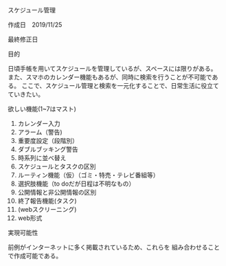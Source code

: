 スケジュール管理

作成日　2019/11/25

最終修正日

目的

日頃手帳を用いてスケジュールを管理しているが、スペースには限りがある。
また、スマホのカレンダー機能もあるが、同時に検索を行うことが不可能である。
ここで、スケジュール管理と検索を一元化することで、日常生活に役立てていきたい。

欲しい機能(1~7はマスト)

1. カレンダー入力
1. アラーム（警告)
1. 重要度設定（段階別）
1. ダブルブッキング警告
1.  時系列に並べ替え
1. スケジュールとタスクの区別
1. ルーティン機能（仮）（ゴミ・特売・テレビ番組等）　
1. 選択肢機能（to doだが日程は不明なもの）
1. 公開情報と非公開情報の区別
1. 終了報告機能(タスク)
1. (webスクリーニング)　
1. web形式

実現可能性

前例がインターネットに多く掲載されているため、これらを
組み合わせることで作成可能である。


